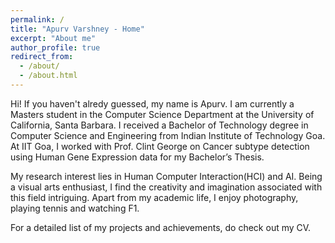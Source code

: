 ```yaml
---
permalink: /
title: "Apurv Varshney - Home"
excerpt: "About me"
author_profile: true
redirect_from: 
  - /about/
  - /about.html
---
```


Hi! If you haven't alredy guessed, my name is Apurv. I am currently a Masters student in the Computer Science Department at the University of California, Santa Barbara. I received a Bachelor of Technology degree in Computer Science and Engineering from Indian Institute of Technology Goa. At IIT Goa, I worked with Prof. Clint George on Cancer subtype detection using Human Gene Expression data for my Bachelor’s Thesis.

My research interest lies in Human Computer Interaction(HCI) and AI. Being a visual arts enthusiast, I find the creativity and imagination associated with this field intriguing. Apart from my academic life, I enjoy photography, playing tennis and watching F1.

For a detailed list of my projects and achievements, do check out my CV.
